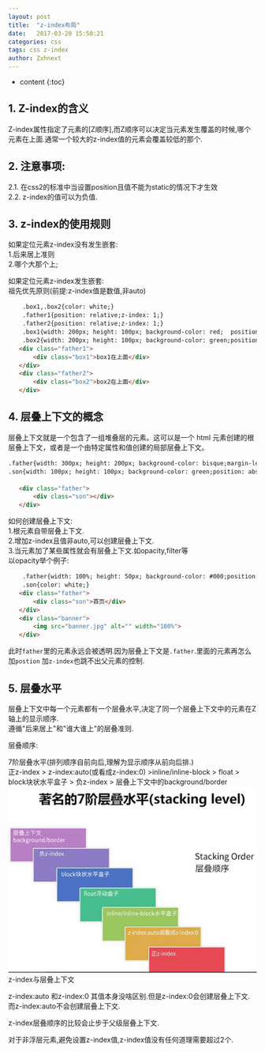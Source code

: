 ```yaml
---
layout: post
title:  "z-index布局"
date:   2017-03-20 15:50:21
categories: css
tags: css z-index
author: Zxhnext
---
```


* content
{:toc}
## 1. Z-index的含义

Z-index属性指定了元素的[Z顺序],而Z顺序可以决定当元素发生覆盖的时候,哪个元素在上面.通常一个较大的z-index值的元素会覆盖较低的那个.  

## 2. 注意事项: 
2.1. 在css2的标准中当设置position且值不能为static的情况下才生效  
2.2. z-index的值可以为负值.  



## 3. z-index的使用规则

如果定位元素z-index没有发生嵌套:  
1.后来居上准则  
2.哪个大那个上;  

如果定位元素z-index发生嵌套:  
祖先优先原则(前提:z-index值是数值,非auto)
```html
    .box1,.box2{color: white;}
    .father1{position: relative;z-index: 1;}
    .father2{position: relative;z-index: 1;}
    .box1{width: 200px; height: 100px; background-color: red;  position:absolute;z-index: 2;text-align: right;}
    .box2{width: 200px; height: 100px; background-color: green;position: absolute;margin-left: 100px; z-index: 1;}  
   <div class="father1">
       <div class="box1">box1在上面</div> 
   </div>
   <div class="father2">
       <div class="box2">box2在上面</div> 
   </div>
```

## 4. 层叠上下文的概念

层叠上下文就是一个包含了一组堆叠层的元素。这可以是一个 html 元素创建的根层叠上下文，或者是一个由特定属性和值创建的局部层叠上下文。
```html
.father{width: 300px; height: 200px; background-color: bisque;margin-left: 200px;} 
.son{width: 100px; height: 100px; background-color: green;position: absolute; z-index: -1;margin-left: -50px;}

   <div class="father">
       <div class="son"></div>
   </div>
```
如何创建层叠上下文:  
1.根元素自带层叠上下文.  
2.增加z-index且值非auto,可以创建层叠上下文.  
3.当元素加了某些属性就会有层叠上下文.如opacity,filter等  
以opacity举个例子:
```html
    .father{width: 100%; height: 50px; background-color: #000;position: absolute;opacity: 0.5;} 
    .son{color: white;}
   <div class="father">
       <div class="son">首页</div>
   </div>
   <div class="banner">
       <img src="banner.jpg" alt="" width="100%">
   </div>
```
此时`father`里的元素永远会被透明.因为层叠上下文是`.father`.里面的元素再怎么加`postion` 加`z-index`也跳不出父元素的控制.

## 5. 层叠水平

层叠上下文中每一个元素都有一个层叠水平,决定了同一个层叠上下文中的元素在Z轴上的显示顺序.  
遵循"后来居上"和"谁大谁上"的层叠准则.  

层叠顺序:  

7阶层叠水平(排列顺序自前向后,理解为显示顺序从前向后排.)  
正z-index > z-index:auto(或看成z-index:0) >inline/inline-block > float > block块状水平盒子 > 负z-index > 层叠上下文中的background/border  
![层叠顺序图](../images/cengdieshunxu.jpg)
z-index与层叠上下文  

z-index:auto 和z-index:0 其值本身没啥区别.但是z-index:0会创建层叠上下文.而z-index:auto不会创建层叠上下文.  

z-index层叠顺序的比较会止步于父级层叠上下文.  

对于非浮层元素,避免设置z-index值,z-index值没有任何道理需要超过2个.
